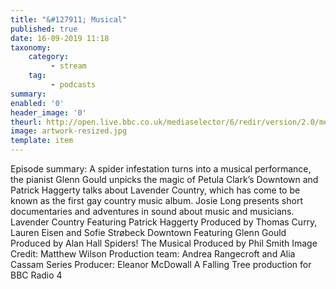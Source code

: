 ```yaml
---
title: "&#127911; Musical"
published: true
date: 16-09-2019 11:18
taxonomy:
    category:
         - stream
    tag:
         - podcasts
summary:
enabled: '0'
header_image: '0'
theurl: http://open.live.bbc.co.uk/mediaselector/6/redir/version/2.0/mediaset/audio-nondrm-download/proto/http/vpid/p07m9sg1.mp3
image: artwork-resized.jpg
template: item
---
```

 
Episode summary: A spider infestation turns into a musical performance, the pianist Glenn Gould unpicks the magic of Petula Clark’s Downtown and Patrick Haggerty talks about Lavender Country, which has come to be known as the first gay country music album. Josie Long presents short documentaries and adventures in sound about music and musicians. Lavender Country Featuring Patrick Haggerty Produced by Thomas Curry, Lauren Eisen and Sofie Strøbeck Downtown Featuring Glenn Gould Produced by Alan Hall Spiders! The Musical Produced by Phil Smith Image Credit: Matthew Wilson Production team: Andrea Rangecroft and Alia Cassam Series Producer: Eleanor McDowall A Falling Tree production for BBC Radio 4
